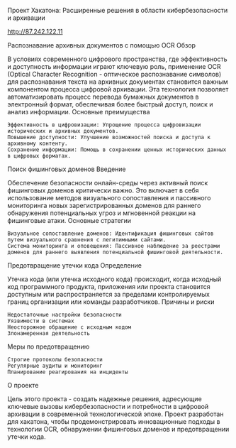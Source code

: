 Проект Хакатона: Расширенные решения в области кибербезопасности и архивации

http://87.242.122.11


Распознавание архивных документов с помощью OCR
Обзор

В условиях современного цифрового пространства, где эффективность и доступность информации играют ключевую роль, применение OCR (Optical Character Recognition - оптическое распознавание символов) для распознавания текста на архивных документах становится важным компонентом процесса цифровой архивации. Эта технология позволяет автоматизировать процесс перевода бумажных документов в электронный формат, обеспечивая более быстрый доступ, поиск и анализ информации.
Основные преимущества

    Эффективность в цифровизации: Упрощение процесса цифровизации исторических и архивных документов.
    Повышение доступности: Улучшение возможностей поиска и доступа к архивному контенту.
    Сохранение информации: Помощь в сохранении ценных исторических данных в цифровых форматах.

Поиск фишинговых доменов
Введение

Обеспечение безопасности онлайн-среды через активный поиск фишинговых доменов критически важно. Это включает в себя использование методов визуального сопоставления и пассивного мониторинга новых зарегистрированных доменов для раннего обнаружения потенциальных угроз и мгновенной реакции на фишинговые атаки.
Основные стратегии

    Визуальное сопоставление доменов: Идентификация фишинговых сайтов путем визуального сравнения с легитимными сайтами.
    Система мониторинга и оповещения: Пассивное наблюдение за реестрами доменов для раннего выявления потенциальной фишинговой деятельности.

Предотвращение утечки кода
Определение

Утечка кода (или утечка исходного кода) происходит, когда исходный код программного продукта, приложения или проекта становится доступным или распространяется за пределами контролируемых границ организации или команды разработчиков.
Причины и риски

    Недостаточные настройки безопасности
    Уязвимости в системах
    Неосторожное обращение с исходным кодом
    Злонамеренная деятельность

Меры по предотвращению

    Строгие протоколы безопасности
    Регулярные аудиты и мониторинг
    Планирование реагирования на инциденты

О проекте

Цель этого проекта - создать надежные решения, адресующие ключевые вызовы кибербезопасности и потребности в цифровой архивации в современной технологической эпохе. Проект разработан для хакатона, чтобы продемонстрировать инновационные подходы в технологии OCR, обнаружении фишинговых доменов и предотвращении утечки кода.